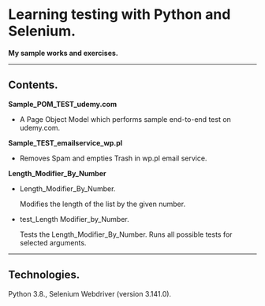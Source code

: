 # Learning testing with Python and Selenium.
**My sample works and exercises.**

---

## Contents.
**Sample_POM_TEST_udemy.com**
- A Page Object Model which performs sample end-to-end test on udemy.com.

**Sample_TEST_emailservice_wp.pl**
- Removes Spam and empties Trash in wp.pl email service.

**Length_Modifier_By_Number**
- Length_Modifier_By_Number.

  Modifies the length of the list by the given number.
- test_Length Modifier_by_Number.

  Tests the Length_Modifier_By_Number. Runs all possible tests for selected arguments.

---

## Technologies.
Python 3.8.,
Selenium Webdriver (version 3.141.0).
